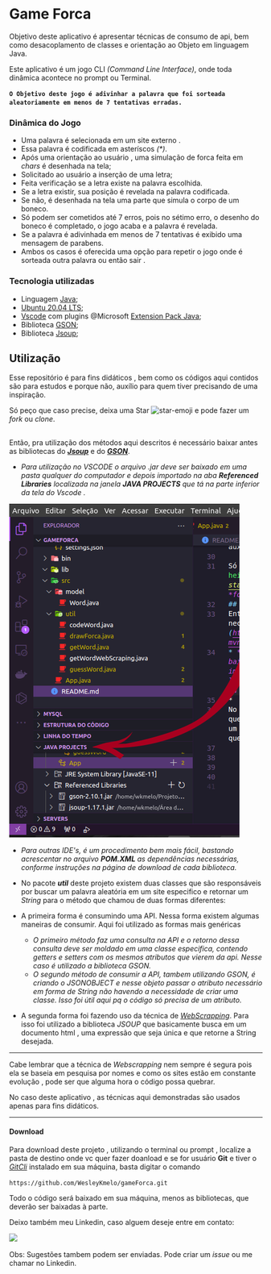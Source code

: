 # Game Forca

Objetivo deste aplicativo é apresentar técnicas de consumo de api, bem como desacoplamento de classes e orientação ao Objeto em linguagem Java.

Este aplicativo é um jogo CLI *(Command Line Interface)*, onde toda dinâmica acontece no prompt ou Terminal.

**`O Objetivo deste jogo é adivinhar a palavra que foi sorteada aleatoriamente em menos de 7 tentativas erradas.`**

### Dinâmica do Jogo
* Uma palavra é selecionada em um site externo . 
* Essa palavra é codificada em asteríscos *(\*)*.
* Após uma orientação ao usuário , uma simulação de forca feita em *chars* é desenhada na tela;
* Solicitado ao usuário a inserção de uma letra;
* Feita verificação se a letra existe na palavra escolhida.
* Se a letra existir, sua posição é revelada na palavra codificada.
* Se não, é desenhada na tela uma parte que simula o corpo de um boneco.
* Só podem ser cometidos até 7 erros, pois no sétimo erro, o desenho do boneco é completado, o jogo acaba e a palavra é revelada.
* Se a palavra é adivinhada em menos de 7 tentativas é exibido uma mensagem de parabens.
* Ambos os casos é oferecida uma opção para repetir o jogo onde é sorteada outra palavra ou então sair .

### Tecnologia utilizadas
* Linguagem [Java](https://docs.oracle.com/en/java/);
* [Ubuntu 20.04 LTS](https://ubuntu.com/);
* [Vscode](https://code.visualstudio.com/download) com plugins @Microsoft [Extension Pack Java](https://marketplace.visualstudio.com/items?itemName=vscjava.vscode-java-pack);
* Biblioteca [GSON](https://mvnrepository.com/artifact/com.google.code.gson/gson);
* Biblioteca [Jsoup](https://jsoup.org/download);

## Utilização 
Esse repositório é para fins didáticos , bem como os códigos aqui contidos são para estudos e porque não, auxílio para quem tiver precisando de uma inspiração.

Só peço que caso precise, deixa uma Star <img width="16" height="16" src="https://img.icons8.com/emoji/16/star-emoji.png" alt="star-emoji"/> e pode fazer um *fork* ou *clone*.
##
Então, pra utilização dos métodos aqui descritos é necessário baixar antes as bibliotecas do ***[Jsoup](https://jsoup.org/download)*** e do ***[GSON](https://mvnrepository.com/artifact/com.google.code.gson/gson)***.
* *Para utilização no VSCODE o arquivo .jar deve ser baixado em uma pasta qualquer do computador e depois importado na aba <strong>Referenced Libraries</strong> localizada na janela <strong>JAVA PROJECTS</strong> que tá na parte inferior da tela do Vscode .* 

<img src = "src/util/Captura de tela de 2023-12-15 15-40-33.png">

* *Para outras IDE's, é um procedimento bem mais fácil, bastando acrescentar no arquivo <strong>POM.XML</strong> as dependências necessárias, conforme instruções na página de download de cada biblioteca.* 

* No pacote ***util*** deste projeto existem duas classes que são responsáveis por buscar um palavra aleatória em um site especifico e retornar um *String* para o método que chamou de duas formas diferentes:
* A primeira forma é consumindo uma API. Nessa forma existem algumas maneiras de consumir. Aqui foi utilizado as formas mais genéricas
    * *O primeiro método faz uma consulta na API e o retorno dessa consulta deve ser moldado em uma classe especifica, contendo getters e setters com os mesmos atributos que vierem da api. Nesse caso é utilizado a biblioteca GSON.*
    * *O segundo método de consumir a API, tambem utilizando GSON, é criando o JSONOBJECT e nesse objeto passar o atributo necessário em forma de String não havendo a necessidade de criar uma classe. Isso foi útil aqui pq o código só precisa de um atributo.*
 

* A segunda forma foi fazendo uso da técnica de *[WebScrapping](https://pt.wikipedia.org/wiki/Coleta_de_dados_web)*. Para isso foi utilizado a biblioteca *JSOUP* que basicamente busca em um documento html , uma expressão que seja única e que retorne a String desejada.
***
Cabe lembrar que a técnica de *Webscrapping* nem sempre é segura pois ela se baseia em pesquisa por nomes e como os sites estão em constante evolução , pode ser que alguma hora o código possa quebrar.

No caso deste aplicativo , as técnicas aqui demonstradas são usados apenas para fins didáticos.

***
#### Download 
Para download deste projeto , utilizando o terminal ou prompt , localize a pasta de destino onde vc quer fazer doanload e se for usuário **Git** e tiver o *[GitCli](https://cli.github.com/)* instalado em sua máquina, basta digitar o comando 

`https://github.com/WesleyKmelo/gameForca.git`

Todo o código será baixado em sua máquina, menos as bibliotecas, que deverão ser baixadas à parte.

Deixo também meu Linkedin, caso alguem deseje entre em contato:

<a href="https://www.linkedin.com/in/wesley-camelo-silva/" target="_blank"><img loading="lazy" src="https://img.shields.io/badge/-LinkedIn-%230077B5?style=for-the-badge&logo=linkedin&logoColor=white" target="_blank"></a>

Obs: Sugestões tambem podem ser enviadas. Pode criar um *issue* ou me chamar no Linkedin.

